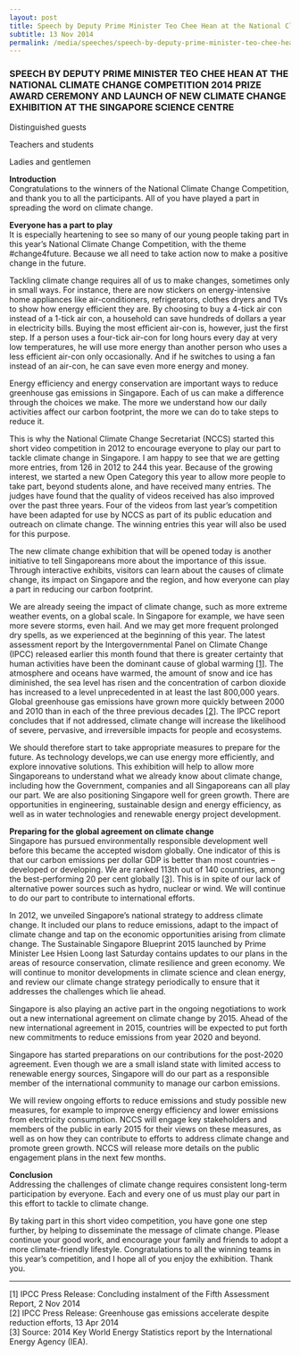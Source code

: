 ```yaml
---
layout: post
title: Speech by Deputy Prime Minister Teo Chee Hean at the National Climate Change Competition 2014 Prize Award Ceremony and launch of new climate change exhibition at the Singapore Science Centre
subtitle: 13 Nov 2014
permalink: /media/speeches/speech-by-deputy-prime-minister-teo-chee-hean-at-the-national-climate-change-competition-2014-prize-award-ceremony
---
```


### SPEECH BY DEPUTY PRIME MINISTER TEO CHEE HEAN AT THE NATIONAL CLIMATE CHANGE COMPETITION 2014 PRIZE AWARD CEREMONY AND LAUNCH OF NEW CLIMATE CHANGE EXHIBITION AT THE SINGAPORE SCIENCE CENTRE  
Distinguished guests

Teachers and students

Ladies and gentlemen

**Introduction**  
Congratulations to the winners of the National Climate Change Competition, and thank you to all the participants. All of you have played a part in spreading the word on climate change.

**Everyone has a part to play**  
It is especially heartening to see so many of our young people taking part in this year’s National Climate Change Competition, with the theme #change4future. Because we all need to take action now to make a positive change in the future.

Tackling climate change requires all of us to make changes, sometimes only in small ways. For instance, there are now stickers on energy-intensive home appliances like air-conditioners, refrigerators, clothes dryers and TVs to show how energy efficient they are. By choosing to buy a 4-tick air con instead of a 1-tick air con, a household can save hundreds of dollars a year in electricity bills. Buying the most efficient air-con is, however, just the first step. If a person uses a four-tick air-con for long hours every day at very low temperatures, he will use more energy than another person who uses a less efficient air-con only occasionally. And if he switches to using a fan instead of an air-con, he can save even more energy and money.

Energy efficiency and energy conservation are important ways to reduce greenhouse gas emissions in Singapore. Each of us can make a difference through the choices we make. The more we understand how our daily activities affect our carbon footprint, the more we can do to take steps to reduce it.

This is why the National Climate Change Secretariat (NCCS) started this short video competition in 2012 to encourage everyone to play our part to tackle climate change in Singapore. I am happy to see that we are getting more entries, from 126 in 2012 to 244 this year. Because of the growing interest, we started a new Open Category this year to allow more people to take part, beyond students alone, and have received many entries. The judges have found that the quality of videos received has also improved over the past three years. Four of the videos from last year’s competition have been adapted for use by NCCS as part of its public education and outreach on climate change. The winning entries this year will also be used for this purpose.

The new climate change exhibition that will be opened today is another initiative to tell Singaporeans more about the importance of this issue. Through interactive exhibits, visitors can learn about the causes of climate change, its impact on Singapore and the region, and how everyone can play a part in reducing our carbon footprint.

We are already seeing the impact of climate change, such as more extreme weather events, on a global scale. In Singapore for example, we have seen more severe storms, even hail. And we may get more frequent prolonged dry spells, as we experienced at the beginning of this year. The latest assessment report by the Intergovernmental Panel on Climate Change (IPCC) released earlier this month found that there is greater certainty that human activities have been the dominant cause of global warming <a href="#[1]">[1]</a>. The atmosphere and oceans have warmed, the amount of snow and ice has diminished, the sea level has risen and the concentration of carbon dioxide has increased to a level unprecedented in at least the last 800,000 years. Global greenhouse gas emissions have grown more quickly between 2000 and 2010 than in each of the three previous decades <a href="#[2]">[2]</a>. The IPCC report concludes that if not addressed, climate change will increase the likelihood of severe, pervasive, and irreversible impacts for people and ecosystems.

We should therefore start to take appropriate measures to prepare for the future. As technology develops,we can use energy more efficiently, and explore innovative solutions. This exhibition will help to allow more Singaporeans to understand what we already know about climate change, including how the Government, companies and all Singaporeans can all play our part. We are also positioning Singapore well for green growth. There are opportunities in engineering, sustainable design and energy efficiency, as well as in water technologies and renewable energy project development.

**Preparing for the global agreement on climate change**  
Singapore has pursued environmentally responsible development well before this became the accepted wisdom globally. One indicator of this is that our carbon emissions per dollar GDP is better than most countries – developed or developing. We are ranked 113th out of 140 countries, among the best-performing 20 per cent globally <a href="#[3]">[3]</a>. This is in spite of our lack of alternative power sources such as hydro, nuclear or wind. We will continue to do our part to contribute to international efforts.

In 2012, we unveiled Singapore’s national strategy to address climate change. It included our plans to reduce emissions, adapt to the impact of climate change and tap on the economic opportunities arising from climate change. The Sustainable Singapore Blueprint 2015 launched by Prime Minister Lee Hsien Loong last Saturday contains updates to our plans in the areas of resource conservation, climate resilience and green economy. We will continue to monitor developments in climate science and clean energy, and review our climate change strategy periodically to ensure that it addresses the challenges which lie ahead.

Singapore is also playing an active part in the ongoing negotiations to work out a new international agreement on climate change by 2015. Ahead of the new international agreement in 2015, countries will be expected to put forth new commitments to reduce emissions from year 2020 and beyond.

Singapore has started preparations on our contributions for the post-2020 agreement. Even though we are a small island state with limited access to renewable energy sources, Singapore will do our part as a responsible member of the international community to manage our carbon emissions.

We will review ongoing efforts to reduce emissions and study possible new measures, for example to improve energy efficiency and lower emissions from electricity consumption. NCCS will engage key stakeholders and members of the public in early 2015 for their views on these measures, as well as on how they can contribute to efforts to address climate change and promote green growth. NCCS will release more details on the public engagement plans in the next few months.

**Conclusion**  
Addressing the challenges of climate change requires consistent long-term participation by everyone. Each and every one of us must play our part in this effort to tackle to climate change.

By taking part in this short video competition, you have gone one step further, by helping to disseminate the message of climate change. Please continue your good work, and encourage your family and friends to adopt a more climate-friendly lifestyle. Congratulations to all the winning teams in this year’s competition, and I hope all of you enjoy the exhibition. Thank you.

___

<a name="[1]" id="[1]">[1]</a> IPCC Press Release: Concluding instalment of the Fifth Assessment Report, 2 Nov 2014  
<a name="[2]" id="[2]">[2]</a> IPCC Press Release: Greenhouse gas emissions accelerate despite reduction efforts, 13 Apr 2014  
<a name="[3]" id="[3]">[3]</a> Source: 2014 Key World Energy Statistics report by the International Energy Agency (IEA).